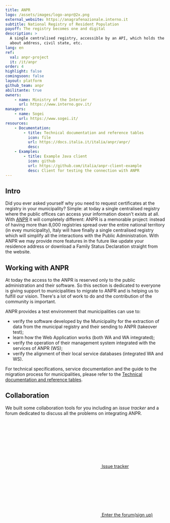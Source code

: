 ```yaml
---
title: ANPR
logo: /assets/images/logo-anpr@2x.png
external_website: https://anagrafenazionale.interno.it
subtitle: National Registry of Resident Population
payoff: The registry becomes one and digital
description: >
  A single centralised registry, accessible by an API, which holds the up-to-date information
  about address, civil state, etc.
lang: en
ref:
  val: anpr-project
  it: /it/anpr
order: 4
highlight: false
comingsoon: false
layout: platform
github_team: anpr
abilitante: true
owners:
    - name: Ministry of the Interior
      url: https://www.interno.gov.it/
managers:
    - name: Sogei
      url: https://www.sogei.it/
resources:
    - Documentation:
        - title: Technical documentation and reference tables
          icon: file
          url: https://docs.italia.it/italia/anpr/anpr/
          desc:
    - Examples:
        - title: Example Java client
          icon: github
          url: https://github.com/italia/anpr-client-example
          desc: Client for testing the connection with ANPR
---
```


## Intro

Did you ever asked yourself why you need to request certificates at the
registry in your municipality? Simple: at today a single centralised registry where the public
offices can access your information doesn't exists at all. With
[ANPR](https://anpr.interno.it/) it will completely different: ANPR is
a memorable project: instead of having more than 8,000 registries spread over
the entire national territory (in evey municipality), Italy will have finally
a single centralised registry which will simplify all the interactions with the
Public Administration.
With ANPR we may provide more features in the future like update your residence
address or download a Family Status Declaration straight from the website.

## Working with ANPR

At today the access to the ANPR is reserved only to the public administration
and their software.
So this section is dedicated to everyone is giving support to municipalities to
migrate to ANPR and
is helping us to fulfill our vision. There's a lot of work to do and the
contribution of the
community is important.

ANPR provides a test environment that municipalities can use to:

- verify the software developed by the Municipality for the extraction of data from the municipal registry and their sending to ANPR (takeover test);
- learn how the Web Application works (both WA and WA integrated);
- verify the operation of their management system integrated with the services of ANPR (WS);
- verify the alignment of their local service databases (integrated WA and WS).


For technical specifications, service documentation and the guide to the
migration process for municipalities, please refer to the [Technical
documentation and reference tables](https://docs.italia.it/italia/anpr/anpr/).

## Collaboration

We built some collaboration tools for you including an *issue tracker* and
a forum dedicated to discuss all the problems on integrating ANPR.

<a class="btn btn-primary" href="https://github.com/italia/anpr/issues" target="_blank"><svg class="icon icon-white"><use xlink:href="/assets/svg/sprite.svg#it-github"></use></svg> Issue tracker</a>
<a class="btn btn-primary" href="https://forum.italia.it/c/anpr" target="_blank"><svg class="icon icon-white"><use xlink:href="/assets/svg/sprite.svg#it-horn"></use></svg> Enter the forum</a><a class="btn btn-outline-primary" href="https://slack.developers.italia.it/" target="_blank"><span class="it-comment">(sign up)</span></a>
